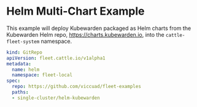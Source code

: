 # Helm Multi-Chart Example

This example will deploy Kubewarden packaged as Helm charts from the Kubewarden
Helm repo, https://charts.kubewarden.io, into the `cattle-fleet-system`
namespace.

```yaml
kind: GitRepo
apiVersion: fleet.cattle.io/v1alpha1
metadata:
  name: helm
  namespace: fleet-local
spec:
  repo: https://github.com/viccuad/fleet-examples
  paths:
  - single-cluster/helm-kubewarden
```
